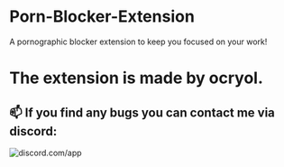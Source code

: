 # Porn-Blocker-Extension
A pornographic blocker extension to keep you focused on your work!
# The extension is made by ocryol.
## 📫 If you find any bugs you can contact me via discord:
![discord.com/app](https://discord.c99.nl/widget/theme-4/903262208388132945.png)
